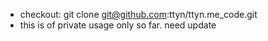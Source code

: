 * checkout: 
    git clone git@github.com:ttyn/ttyn.me_code.git
* this is of private usage only so far. need update